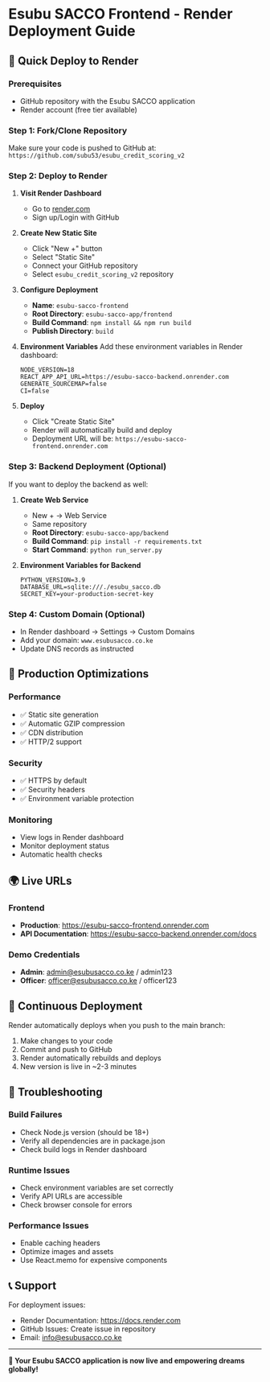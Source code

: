 # Esubu SACCO Frontend - Render Deployment Guide

## 🚀 Quick Deploy to Render

### Prerequisites
- GitHub repository with the Esubu SACCO application
- Render account (free tier available)

### Step 1: Fork/Clone Repository
Make sure your code is pushed to GitHub at:
`https://github.com/subu53/esubu_credit_scoring_v2`

### Step 2: Deploy to Render

1. **Visit Render Dashboard**
   - Go to [render.com](https://render.com)
   - Sign up/Login with GitHub

2. **Create New Static Site**
   - Click "New +" button
   - Select "Static Site"
   - Connect your GitHub repository
   - Select `esubu_credit_scoring_v2` repository

3. **Configure Deployment**
   - **Name**: `esubu-sacco-frontend`
   - **Root Directory**: `esubu-sacco-app/frontend`
   - **Build Command**: `npm install && npm run build`
   - **Publish Directory**: `build`

4. **Environment Variables**
   Add these environment variables in Render dashboard:
   ```
   NODE_VERSION=18
   REACT_APP_API_URL=https://esubu-sacco-backend.onrender.com
   GENERATE_SOURCEMAP=false
   CI=false
   ```

5. **Deploy**
   - Click "Create Static Site"
   - Render will automatically build and deploy
   - Deployment URL will be: `https://esubu-sacco-frontend.onrender.com`

### Step 3: Backend Deployment (Optional)
If you want to deploy the backend as well:

1. **Create Web Service**
   - New + → Web Service
   - Same repository
   - **Root Directory**: `esubu-sacco-app/backend`
   - **Build Command**: `pip install -r requirements.txt`
   - **Start Command**: `python run_server.py`

2. **Environment Variables for Backend**
   ```
   PYTHON_VERSION=3.9
   DATABASE_URL=sqlite:///./esubu_sacco.db
   SECRET_KEY=your-production-secret-key
   ```

### Step 4: Custom Domain (Optional)
- In Render dashboard → Settings → Custom Domains
- Add your domain: `www.esubusacco.co.ke`
- Update DNS records as instructed

## 🔧 Production Optimizations

### Performance
- ✅ Static site generation
- ✅ Automatic GZIP compression
- ✅ CDN distribution
- ✅ HTTP/2 support

### Security
- ✅ HTTPS by default
- ✅ Security headers
- ✅ Environment variable protection

### Monitoring
- View logs in Render dashboard
- Monitor deployment status
- Automatic health checks

## 🌍 Live URLs

### Frontend
- **Production**: https://esubu-sacco-frontend.onrender.com
- **API Documentation**: https://esubu-sacco-backend.onrender.com/docs

### Demo Credentials
- **Admin**: admin@esubusacco.co.ke / admin123
- **Officer**: officer@esubusacco.co.ke / officer123

## 🔄 Continuous Deployment

Render automatically deploys when you push to the main branch:

1. Make changes to your code
2. Commit and push to GitHub
3. Render automatically rebuilds and deploys
4. New version is live in ~2-3 minutes

## 🐛 Troubleshooting

### Build Failures
- Check Node.js version (should be 18+)
- Verify all dependencies are in package.json
- Check build logs in Render dashboard

### Runtime Issues
- Check environment variables are set correctly
- Verify API URLs are accessible
- Check browser console for errors

### Performance Issues
- Enable caching headers
- Optimize images and assets
- Use React.memo for expensive components

## 📞 Support

For deployment issues:
- Render Documentation: https://docs.render.com
- GitHub Issues: Create issue in repository
- Email: info@esubusacco.co.ke

---

**🎉 Your Esubu SACCO application is now live and empowering dreams globally!**
